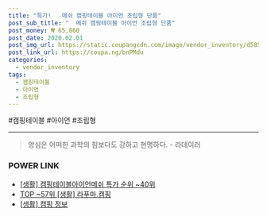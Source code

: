 ```yaml
--- 
title: "특가!   메쉬 캠핑테이블 아이언 조립형 단품" 
post_sub_title: "  메쉬 캠핑테이블 아이언 조립형 단품" 
post_money: ₩ 65,860 
post_date: 2020.02.01 
post_img_url: https://static.coupangcdn.com/image/vendor_inventory/d585/50f1aa3682873fc38307380fde19c34e7cd8cd0975eee902ac2aa2b89a27.jpg 
post_link_url: https://coupa.ng/bnPMdu 
categories: 
  - vendor_inventory 
tags: 
  - 캠핑테이블 
  - 아이언 
  - 조립형 
--- 
```

  #캠핑테이블 #아이언 #조립형 
<hr> 

> 양심은 어떠한 과학의 힘보다도 강하고 현명하다. - 라데이러 


### POWER LINK

* <a href="https://blog.naver.com/sakai111/221792903291" target="_blank"> [생활] 캠핑테이블아이언메쉬 특가 순위 ~40위</a>
* <a href="https://blog.naver.com/an0733/221784761362" target="_blank"> TOP ~57위 [생활] 라푸마.캠핑</a>
* <a href="https://blog.naver.com/sakai111/221764662319" target="_blank"> [생활] 캠핑 정보 </a>

